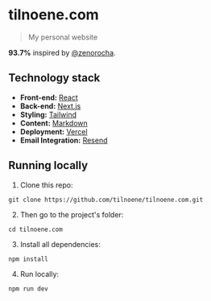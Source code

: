 # tilnoene.com
> My personal website

**93.7%** inspired by [@zenorocha](https://github.com/zenorocha).

## Technology stack
- **Front-end:** [React](https://react.dev/)
- **Back-end:** [Next.js](https://nextjs.org/)
- **Styling:** [Tailwind](https://tailwindcss.com/)
- **Content:** [Markdown](https://daringfireball.net/projects/markdown/)
- **Deployment:** [Vercel](https://vercel.com/)
- **Email Integration:** [Resend](https://resend.com/)

## Running locally

1. Clone this repo:

```
git clone https://github.com/tilnoene/tilnoene.com.git
```

2. Then go to the project's folder:

```
cd tilnoene.com
```

3. Install all dependencies:

```
npm install
```

4. Run locally:

```
npm run dev
```
